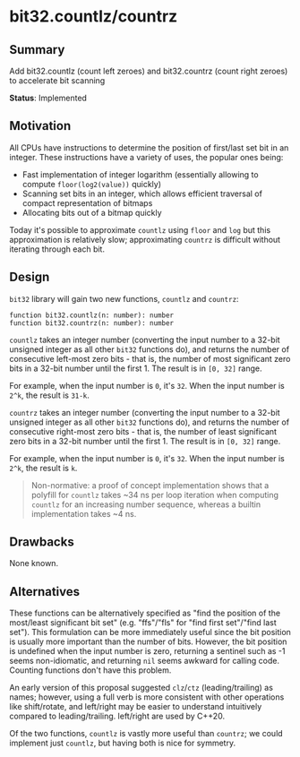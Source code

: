 # bit32.countlz/countrz

## Summary

Add bit32.countlz (count left zeroes) and bit32.countrz (count right zeroes) to accelerate bit scanning

**Status**: Implemented

## Motivation

All CPUs have instructions to determine the position of first/last set bit in an integer. These instructions have a variety of uses, the popular ones being:

- Fast implementation of integer logarithm (essentially allowing to compute `floor(log2(value))` quickly)
- Scanning set bits in an integer, which allows efficient traversal of compact representation of bitmaps
- Allocating bits out of a bitmap quickly

Today it's possible to approximate `countlz` using `floor` and `log` but this approximation is relatively slow; approximating `countrz` is difficult without iterating through each bit.

## Design

`bit32` library will gain two new functions, `countlz` and `countrz`:

```
function bit32.countlz(n: number): number
function bit32.countrz(n: number): number
```

`countlz` takes an integer number (converting the input number to a 32-bit unsigned integer as all other `bit32` functions do), and returns the number of consecutive left-most zero bits - that is, the number of most significant zero bits in a 32-bit number until the first 1. The result is in `[0, 32]` range.

For example, when the input number is `0`, it's `32`. When the input number is `2^k`, the result is `31-k`.

`countrz` takes an integer number (converting the input number to a 32-bit unsigned integer as all other `bit32` functions do), and returns the number of consecutive right-most zero bits - that is,
the number of least significant zero bits in a 32-bit number until the first 1. The result is in `[0, 32]` range.

For example, when the input number is `0`, it's `32`. When the input number is `2^k`, the result is `k`.

> Non-normative: a proof of concept implementation shows that a polyfill for `countlz` takes ~34 ns per loop iteration when computing `countlz` for an increasing number sequence, whereas
> a builtin implementation takes ~4 ns.

## Drawbacks

None known.

## Alternatives

These functions can be alternatively specified as "find the position of the most/least significant bit set" (e.g. "ffs"/"fls" for "find first set"/"find last set"). This formulation
can be more immediately useful since the bit position is usually more important than the number of bits. However, the bit position is undefined when the input number is zero,
returning a sentinel such as -1 seems non-idiomatic, and returning `nil` seems awkward for calling code. Counting functions don't have this problem.

An early version of this proposal suggested `clz`/`ctz` (leading/trailing) as names; however, using a full verb is more consistent with other operations like shift/rotate, and left/right may be easier to understand intuitively compared to leading/trailing. left/right are used by C++20.

Of the two functions, `countlz` is vastly more useful than `countrz`; we could implement just `countlz`, but having both is nice for symmetry.
